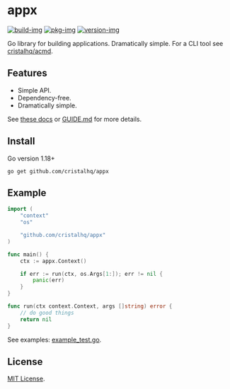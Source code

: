 # appx

[![build-img]][build-url]
[![pkg-img]][pkg-url]
[![version-img]][version-url]

Go library for building applications. Dramatically simple. For a CLI tool see [cristalhq/acmd](https://github.com/cristalhq/acmd).

## Features

* Simple API.
* Dependency-free.
* Dramatically simple.

See [these docs][pkg-url] or [GUIDE.md](https://github.com/cristalhq/appx/blob/main/GUIDE.md) for more details.

## Install

Go version 1.18+

```
go get github.com/cristalhq/appx
```

## Example

```go
import (
	"context"
	"os"

	"github.com/cristalhq/appx"
)

func main() {
	ctx := appx.Context()

	if err := run(ctx, os.Args[1:]); err != nil {
		panic(err)
	}
}

func run(ctx context.Context, args []string) error {
	// do good things
	return nil
}
```

See examples: [example_test.go](https://github.com/cristalhq/appx/blob/main/example_test.go).

## License

[MIT License](LICENSE).

[build-img]: https://github.com/cristalhq/appx/workflows/build/badge.svg
[build-url]: https://github.com/cristalhq/appx/actions
[pkg-img]: https://pkg.go.dev/badge/cristalhq/appx
[pkg-url]: https://pkg.go.dev/github.com/cristalhq/appx
[version-img]: https://img.shields.io/github/v/release/cristalhq/appx
[version-url]: https://github.com/cristalhq/appx/releases
